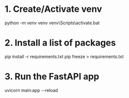 # 1. Create/Activate venv
python -m venv venv
venv\Scripts\activate.bat

# 2. Install a list of packages
pip install -r requirements.txt
pip freeze > requirements.txt

# 3. Run the FastAPI app
uvicorn main:app --reload
